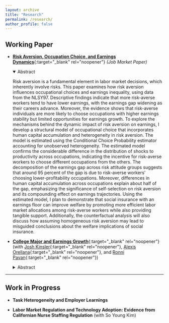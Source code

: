 ```yaml
---
layout: archive
title: "Research"
permalink: /research/
author_profile: false
---
```


## Working Paper
- [__Risk Aversion, Occupation Choice, and Earnings Dynamics__](/files/Paper_Woosuk_Risk_Aversion.pdf){:target="_blank" rel="noopener"} _(Job Market Paper)_
  <details open>
    <summary>Abstract</summary>
  
    Risk aversion is a fundamental element in labor market decisions, which inherently involve risks. This paper examines how risk aversion influences occupational choices and earnings inequality, using data from the NLSY97. Descriptive findings indicate that more risk-averse workers tend to have lower earnings, with the earnings gap widening as their careers advance. Moreover, the evidence shows that risk-averse individuals are more likely to choose occupations with higher earnings stability but limited opportunities for earnings growth. To explore the mechanisms behind the dynamic impact of risk aversion on earnings, I develop a structural model of occupational choice that incorporates human capital accumulation and heterogeneity in risk aversion. The model is estimated using the Conditional Choice Probability estimator accounting for unobserved heterogeneity. The estimated model confirms the considerable difference in the distribution of shocks to productivity across occupations, indicating the incentive for risk-averse workers to choose different occupations from the others. The decomposition of the earnings gap across risk attitude groups suggests that around 95 percent of the gap is due to risk-averse workers' choosing lower-profitability occupations. Moreover, differences in human capital accumulation across occupations explain about half of the gap, emphasizing the significance of self-selection on risk aversion and its compounding effect on earnings trajectories. Using the estimated model, I plan to demonstrate that social insurance with an earnings floor can improve welfare by promoting more efficient labor market allocations among risk-averse workers while also providing tangible support. Additionally, the counterfactual analysis will also discuss how assuming homogeneous risk aversion may lead to misguided conclusions about the welfare implications of social insurance.
  </details>

- [__College Major and Earnings Growth__](/files/CKOP_11_15_23.pdf){:target="_blank" rel="noopener"} (with [Josh Kinsler](https://sites.google.com/view/josh-kinsler/home){:target="_blank" rel="noopener"}, [Alexis Orellana](https://alexisorellana.github.io/){:target="_blank" rel="noopener"}, and [Ronni Pavan](https://sites.google.com/site/ronnipavan/home){:target="_blank" rel="noopener"})
  <details>
    <summary>Abstract</summary>
    In this paper we estimate major specific earnings profiles using matched American Community Survey (ACS) and Longitudinal Employer-Household Dynamics (LEHD) data. The advantage of the matched data relative to the ACS alone is that it provides a long panel of worker earnings, thus avoiding estimating life cycle profiles using cross- cohort variation. Once we allow the returns to major to vary by cohort, we find that engineering, computer science, and business majors experience faster earnings growth relative to humanities majors. For example, the gap in earnings between technical majors like engineering and computer science and humanities grows by 5-6% between ages 23 and 50. Our estimates also indicate that more recent graduates in these fields earn a larger premium relative to humanities than earlier cohorts.
  </details>

---
## Work in Progress
- __Task Heterogeneity and Employer Learnings__ 

- __Labor Market Regulation and Technology Adoption: Evidence from Californian Nurse Staffing Regulation__ (with So Young Kim)
